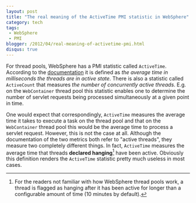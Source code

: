 ```yaml
---
layout: post
title: "The real meaning of the ActiveTime PMI statistic in WebSphere"
category: tech
tags:
 - WebSphere
 - PMI
blogger: /2012/04/real-meaning-of-activetime-pmi.html
disqus: true
---
```


For thread pools, WebSphere has a PMI statistic called `ActiveTime`. According to the [documentation][1]
it is defined as *the average time in milliseconds the threads are in active state*. There is also a
statistic called `ActiveCount` that measures *the number of concurrently active threads*. E.g. on the
`WebContainer` thread pool this statistic enables one to determine the number of servlet requests being
processed simultaneously at a given point in time.

One would expect that correspondingly, `ActiveTime` measures the average time it takes to execute a task
on the thread pool and that on the `WebContainer` thread pool this would be the average time to process
a servlet request. However, this is not the case at all. Although the documentation of the two metrics
both refer to "active threads", they measure two completely different things. In fact, `ActiveTime`
measures the average time that threads **declared hanging**[^1] have been active. Obviously this definition renders the
`ActiveTime` statistic pretty much useless in most cases.

[^1]: For the readers not familiar with how WebSphere thread pools work, a thread is flagged as hanging after it has
      been active for longer than a configurable amount of time (10 minutes by default).

[1]: http://publib.boulder.ibm.com/infocenter/wasinfo/v7r0/topic/com.ibm.websphere.nd.doc/info/ae/ae/rprf_datacounter9.html